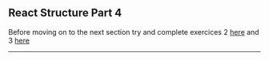 ## React Structure Part 4

Before moving on to the next section try and complete exercices 2 [here](/react-course/exercices/exercices-2.html#1) and 3 [here](/react-course/exercices/exercices-3.html#1)

---
